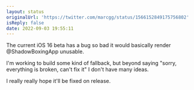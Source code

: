 ```yaml
---
layout: status
originalUrl: 'https://twitter.com/marcgg/status/1566152849175756802'
isReply: false
date: 2022-09-03 19:55:11
---
```


The current iOS 16 beta has a bug so bad it would basically render @ShadowBoxingApp unusable.

I'm working to build some kind of fallback, but beyond saying "sorry, everything is broken, can't fix it" I don't have many ideas.

I really really hope it'll be fixed on release.
